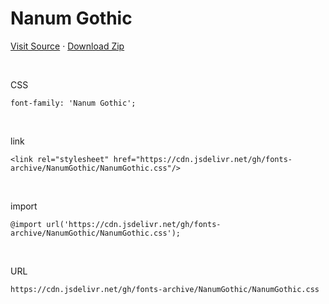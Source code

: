 # Nanum Gothic

[Visit Source](https://hangeul.naver.com/font) · [Download Zip](https://cdn.jsdelivr.net/gh/fonts-archive/NanumGothic/NanumGothic.zip)

&nbsp;

CSS

```
font-family: 'Nanum Gothic';
```

&nbsp;

link

```
<link rel="stylesheet" href="https://cdn.jsdelivr.net/gh/fonts-archive/NanumGothic/NanumGothic.css"/>
```

&nbsp;

import

```
@import url('https://cdn.jsdelivr.net/gh/fonts-archive/NanumGothic/NanumGothic.css');
```

&nbsp;

URL

```
https://cdn.jsdelivr.net/gh/fonts-archive/NanumGothic/NanumGothic.css
```
